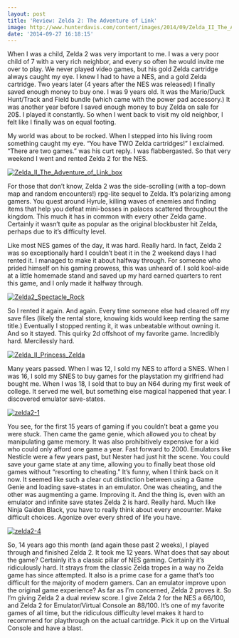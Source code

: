 ```yaml
---
layout: post
title: 'Review: Zelda 2: The Adventure of Link'
image: http://www.hunterdavis.com/content/images/2014/09/Zelda_II_The_Adventure_of_Link_box.jpg
date: '2014-09-27 16:18:15'
---
```



When I was a child, Zelda 2 was very important to me. I was a very poor child of 7 with a very rich neighbor, and every so often he would invite me over to play. We never played video games, but his gold Zelda cartridge always caught my eye. I knew I had to have a NES, and a gold Zelda cartridge. Two years later (4 years after the NES was released) I finally saved enough money to buy one. I was 9 years old. It was the Mario/Duck Hunt/Track and Field bundle (which came with the power pad accessory.) It was another year before I saved enough money to buy Zelda on sale for 20$. I played it constantly. So when I went back to visit my old neighbor, I felt like I finally was on equal footing.

My world was about to be rocked. When I stepped into his living room something caught my eye. “You have TWO Zelda cartridges!” I exclaimed. “There are two games.” was his curt reply. I was flabbergasted. So that very weekend I went and rented Zelda 2 for the NES.

[![Zelda_II_The_Adventure_of_Link_box](http://www.hunterdavis.com/content/images/2014/09/Zelda_II_The_Adventure_of_Link_box.jpg)](http://www.hunterdavis.com/content/images/2014/09/Zelda_II_The_Adventure_of_Link_box.jpg)

For those that don’t know, Zelda 2 was the side-scrolling (with a top-down map and random encounters!) rpg-lite sequel to Zelda. It’s polarizing among gamers. You quest around Hyrule, killing waves of enemies and finding items that help you defeat mini-bosses in palaces scattered throughout the kingdom. This much it has in common with every other Zelda game. Certainly it wasn’t quite as popular as the original blockbuster hit Zelda, perhaps due to it’s difficulty level.

Like most NES games of the day, it was hard. Really hard. In fact, Zelda 2 was so exceptionally hard I couldn’t beat it in the 2 weekend days I had rented it. I managed to make it about halfway through. For someone who prided himself on his gaming prowess, this was unheard of. I sold kool-aide at a little homemade stand and saved up my hard earned quarters to rent this game, and I only made it halfway through.

[![Zelda2_Spectacle_Rock](http://www.hunterdavis.com/content/images/2014/09/Zelda2_Spectacle_Rock.png)](http://www.hunterdavis.com/content/images/2014/09/Zelda2_Spectacle_Rock.png)

So I rented it again. And again. Every time someone else had cleared off my save files (likely the rental store, knowing kids would keep renting the same title.) Eventually I stopped renting it, it was unbeatable without owning it. And so it stayed. This quirky 2d offshoot of my favorite game. Incredibly hard. Mercilessly hard.

[![Zelda_II_Princess_Zelda](http://www.hunterdavis.com/content/images/2014/09/Zelda_II_Princess_Zelda.jpg)](http://www.hunterdavis.com/content/images/2014/09/Zelda_II_Princess_Zelda.jpg)

Many years passed. When I was 12, I sold my NES to afford a SNES. When I was 16, I sold my SNES to buy games for the playstation my girlfriend had bought me. When I was 18, I sold that to buy an N64 during my first week of college. It served me well, but something else magical happened that year. I discovered emulator save-states.

[![zelda2-1](http://www.hunterdavis.com/content/images/2014/09/zelda2-1.gif)](http://www.hunterdavis.com/content/images/2014/09/zelda2-1.gif)

You see, for the first 15 years of gaming if you couldn’t beat a game you were stuck. Then came the game genie, which allowed you to cheat by manipulating game memory. It was also prohibitively expensive for a kid who could only afford one game a year. Fast forward to 2000. Emulators like Nesticle were a few years past, but Nester had just hit the scene. You could save your game state at any time, allowing you to finally beat those old games without “resorting to cheating.” It’s funny, when I think back on it now. It seemed like such a clear cut distinction between using a Game Genie and loading save-states in an emulator. One was cheating, and the other was augmenting a game. Improving it. And the thing is, even with an emulator and infinite save states Zelda 2 is hard. Really hard. Much like Ninja Gaiden Black, you have to really think about every encounter. Make difficult choices. Agonize over every shred of life you have.

[![zelda2-4](http://www.hunterdavis.com/content/images/2014/09/zelda2-4.gif)](http://www.hunterdavis.com/content/images/2014/09/zelda2-4.gif)

So, 14 years ago this month (and again these past 2 weeks), I played through and finished Zelda 2. It took me 12 years. What does that say about the game? Certainly it’s a classic pillar of NES gaming. Certainly it’s ridiculously hard. It strays from the classic Zelda tropes in a way no Zelda game has since attempted. It also is a prime case for a game that’s too difficult for the majority of modern gamers. Can an emulator improve upon the original game experience? As far as I’m concerned, Zelda 2 proves it. So I’m giving Zelda 2 a dual review score. I give Zelda 2 for the NES a 66/100, and Zelda 2 for Emulator/Virtual Console an 88/100. It’s one of my favorite games of all time, but the ridiculous difficulty level makes it hard to recommend for playthrough on the actual cartridge. Pick it up on the Virtual Console and have a blast.



